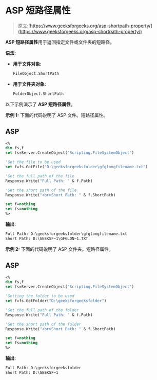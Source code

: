 # ASP 短路径属性

> 原文:[https://www.geeksforgeeks.org/asp-shortpath-property/](https://www.geeksforgeeks.org/asp-shortpath-property/)

**ASP 短路径属性**用于返回指定文件或文件夹的短路径。

**语法:**

*   **用于文件对象:**

    ```vb
    FileObject.ShortPath
    ```

*   **用于文件夹对象:**

    ```vb
    FolderObject.ShortPath
    ```

以下示例演示了 **ASP 短路径属性**。

**示例 1:** 下面的代码说明了 ASP 文件。短路径属性。

## ASP

```vb
<%
dim fs,f
set fs=Server.CreateObject("Scripting.FileSystemObject")

'Get the file to be used
set f=fs.GetFile("D:\geeksforgeeksfolder\gfglongfilename.txt")

'Get the full path of the file
Response.Write("Full Path: " & f.Path)

'Get the short path of the file
Response.Write("<br>Short Path: " & f.ShortPath)

set f=nothing
set fs=nothing
%>
```

**输出:**

```vb
Full Path: D:\geeksforgeeksfolder\gfglongfilename.txt
Short Path: D:\GEEKSF~1\GFGLON~1.TXT
```

**示例 2:** 下面的代码说明了 ASP 文件夹。短路径属性。

## ASP

```vb
<%
dim fs,f
set fs=Server.CreateObject("Scripting.FileSystemObject")

'Getting the folder to be used
set f=fs.GetFolder("D:\geeksforgeeksfolder")

'Get the full path of the folder
Response.Write("Full Path: " & f.Path)

'Get the short path of the folder
Response.Write("<br>Short Path: " & f.ShortPath)

set f=nothing
set fs=nothing
%>
```

**输出:**

```vb
Full Path: D:\geeksforgeeksfolder
Short Path: D:\GEEKSF~1
```